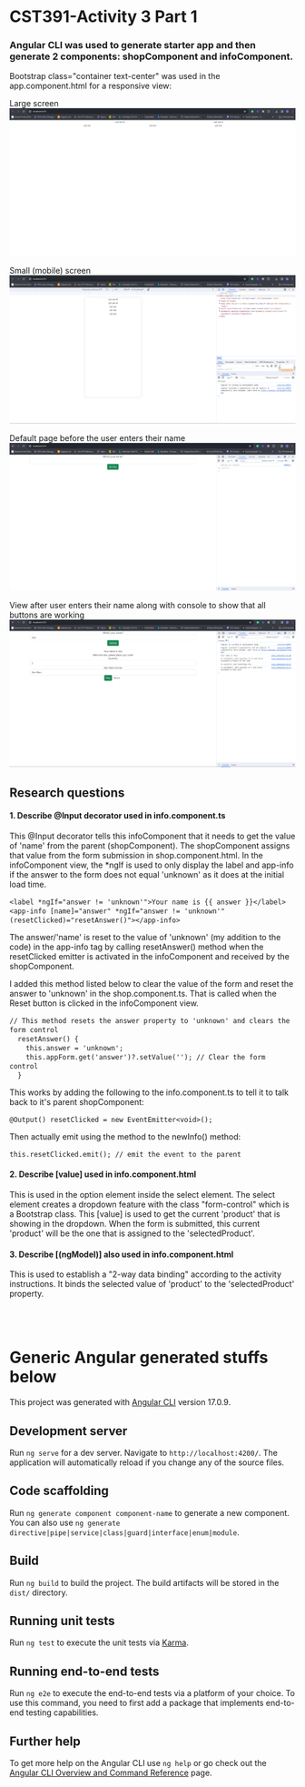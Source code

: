 # CST391-Activity 3 Part 1

### Angular CLI was used to generate starter app and then generate 2 components: shopComponent and infoComponent.

Bootstrap class="container text-center" was used in the app.component.html for a responsive view:

Large screen
![Large Grid](/newsimpleapp/screenshots/Large_Screen.png)

Small (mobile) screen
![Small Grid](/newsimpleapp/screenshots/Small_screen.png)

Default page before the user enters their name
![Default](/newsimpleapp/screenshots/default.png)

View after user enters their name along with console to show that all buttons are working
![Entered Info](/newsimpleapp/screenshots/Entered_info.png)


## Research questions
#### 1.	Describe @Input decorator used in info.component.ts
This @Input decorator tells this infoComponent that it needs to get the value of 'name' from the parent (shopComponent).  The shopComponent assigns that value from the form submission in shop.component.html.  In the infoComponent view, the *ngIf is used to only display the label and app-info if the answer to the form does not equal 'unknown' as it does at the initial load time.

```
<label *ngIf="answer != 'unknown'">Your name is {{ answer }}</label>
<app-info [name]="answer" *ngIf="answer != 'unknown'" (resetClicked)="resetAnswer()"></app-info>
```

The answer/'name' is reset to the value of 'unknown' (my addition to the code) in the app-info tag by calling resetAnswer() method when the resetClicked emitter is activated in the infoComponent and received by the shopComponent.

I added this method listed below to clear the value of the form and reset the answer to 'unknown' in the shop.component.ts.  That is called when the Reset button is clicked in the infoComponent view.  
```
// This method resets the answer property to 'unknown' and clears the form control
  resetAnswer() {
    this.answer = 'unknown';
    this.appForm.get('answer')?.setValue(''); // Clear the form control
  }
```
This works by adding the following to the info.component.ts to tell it to talk back to it's parent shopComponent:
```
@Output() resetClicked = new EventEmitter<void>();
```
Then actually emit using the method to the newInfo() method:
```
this.resetClicked.emit(); // emit the event to the parent
```

#### 2.	Describe [value] used in info.component.html
This is used in the option element inside the select element.  The select element creates a dropdown feature with the class "form-control" which is a Bootstrap class.  This [value] is used to get the current 'product' that is showing in the dropdown.  When the form is submitted, this current 'product' will be the one that is assigned to the 'selectedProduct'.

#### 3.	Describe [(ngModel)] also used in info.component.html
This is used to establish a "2-way data binding" according to the activity instructions.  It binds the selected value of 'product' to the 'selectedProduct' property.

<br>
<br>

# Generic Angular generated stuffs below

This project was generated with [Angular CLI](https://github.com/angular/angular-cli) version 17.0.9.

## Development server

Run `ng serve` for a dev server. Navigate to `http://localhost:4200/`. The application will automatically reload if you change any of the source files.

## Code scaffolding

Run `ng generate component component-name` to generate a new component. You can also use `ng generate directive|pipe|service|class|guard|interface|enum|module`.

## Build

Run `ng build` to build the project. The build artifacts will be stored in the `dist/` directory.

## Running unit tests

Run `ng test` to execute the unit tests via [Karma](https://karma-runner.github.io).

## Running end-to-end tests

Run `ng e2e` to execute the end-to-end tests via a platform of your choice. To use this command, you need to first add a package that implements end-to-end testing capabilities.

## Further help

To get more help on the Angular CLI use `ng help` or go check out the [Angular CLI Overview and Command Reference](https://angular.io/cli) page.
